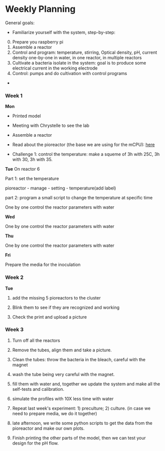 # **Weekly Planning**

General goals:

- Familiarize yourself with the system, step-by-step:
0) Prepare you raspberry pi
1) Assemble a reactor
2) Control and program: temperature, stirring, Optical density, pH, current density one-by-one in water, in one reactor, in multiple reactors
3) Cultivate a bacteria isolate in the system: goal is to produce some electrical current in the working electrode
4) Control: pumps and do cultivation with control programs
- 

### **Week 1**
**Mon**

- Printed model
- Meeting with Chrystelle to see the lab
- Assemble a reactor

- Read about the pioreactor (the base we are using for the mCPU): [here](https://docs.pioreactor.com/user-guide/getting-started)

- Challenge 1: control the temperature: make a squeme of 3h with 25C, 3h with 30, 3h with 35.



**Tue**
On reactor 6

Part 1: set the temperature
  
  pioreactor - manage - setting - temperature(add label)

part 2: program a small script to change the temperature at specific time

One by one control the reactor parameters with water

**Wed**

One by one control the reactor parameters with water

**Thu**

One by one control the reactor parameters with water

**Fri**

Prepare the media for the inoculation

### **Week 2**

**Tue**
1) add the missing 5 pioreactors to the cluster

2) Blink them to see if they are recognized and working

3) Check the print and upload a picture

### **Week 3**

1) Turn off all the reactors
2) Remove the tubes, align them and take a picture.
3) Clean the tubes: throw the bacteria in the bleach, careful with the magnet
4) wash the tube being very careful with the magnet.
5) fill them with water and, together we update the system and make all the self-tests and calibration.
6) simulate the profiles with 10X less time with water
7) Repeat last week's experiment: 1) preculture; 2) culture. (in case we need to prepare media, we do it together)

8) late afternoon, we write some python scripts to get the data from the pioreactor and make our own plots.
9) Finish printing the other parts of the model, then we can test your design for the pH flow. 


